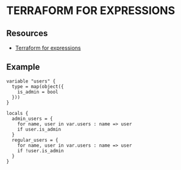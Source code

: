 # TERRAFORM FOR EXPRESSIONS

## Resources
- [Terraform for expressions](https://developer.hashicorp.com/terraform/language/expressions/for)

## Example

```hcl
variable "users" {
  type = map(object({
    is_admin = bool
  }))
}

locals {
  admin_users = {
    for name, user in var.users : name => user
    if user.is_admin
  }
  regular_users = {
    for name, user in var.users : name => user
    if !user.is_admin
  }
}
```